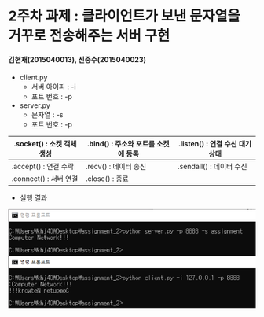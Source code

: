 2주차 과제 : 클라이언트가 보낸 문자열을 거꾸로 전송해주는 서버 구현
===
#### 김현재(2015040013), 신중수(2015040023)

* client.py
    * 서버 아이피 : -i
    * 포트 번호 : -p
* server.py
    * 문자열 : -s
    * 포트 번호 : -p


.socket() : 소켓 객체 생성|.bind() : 주소와 포트를 소켓에 등록|.listen() : 연결 수신 대기 상태
----|----|----
.accept() : 연결 수락|.recv() : 데이터 송신|.sendall() : 데이터 수신
.connect() : 서버 연결 |.close() : 종료|


* 실행 결과

![result](https://raw.githubusercontent.com/KHJae/Cnetwork/master/assignment_2/result.PNG)

